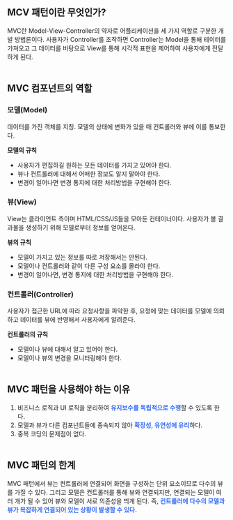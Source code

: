 ## MCV 패턴이란 무엇인가?

MVC란 Model-View-Controller의 약자로 어플리케이션을 세 가지 역할로 구분한 개발 방법론이다. 사용자가 Controller를 조작하면 Controller는 Model을 통해 테이터를 가져오고 그 데이터를 바탕으로 View를 통해 시각적 표현을 제어하여 사용자에게 전달하게 된다.
<br>
<br>

## MVC 컴포넌트의 역할

### 모델(Model)

데이터를 가진 객체를 지칭. 모델의 상태에 변화가 있을 때 컨트롤러와 뷰에 이를 통보한다.

**모델의 규칙**

-   사용자가 편집하길 원하는 모든 데이터를 가지고 있어야 한다.
-   뷰나 컨트롤러에 대해서 어떠한 정보도 알지 말아야 한다.
-   변경이 일어나면 변경 통지에 대한 처리방법을 구현해야 한다.

### 뷰(View)

View는 클라이언트 측이며 HTML/CSS/JS들을 모아둔 컨테이너이다. 사용자가 볼 결과물을 생성하기 위해 모델로부터 정보를 얻어온다.

**뷰의 규칙**

-   모델이 가지고 있는 정보를 따로 저장해서는 안된다.
-   모델이나 컨트롤러와 같이 다른 구성 요소를 몰라야 한다.
-   변경이 일어나면, 변경 통지에 대한 처리방법을 구현해야 한다.

### 컨트롤러(Controller)

사용자가 접근한 URL에 따라 요청사항을 파악한 후, 요청에 맞는 데이터를 모델에 의뢰하고 데이터를 뷰에 반영해서 사용자에게 알려준다.

**컨트롤러의 규칙**

-   모델이나 뷰에 대해서 알고 있어야 한다.
-   모델이나 뷰의 변경을 모니터링해야 한다.
    <br>
    <br>

## MVC 패턴을 사용해야 하는 이유

1. 비즈니스 로직과 UI 로직을 분리하여 <span style="color: #336AF6">**유지보수를 독립적으로 수행**</span>할 수 있도록 한다.
2. 모델과 뷰가 다른 컴포넌트들에 종속되지 않아 <span style="color: #336AF6">**확장성, 유연성에 유리**</span>하다.
3. 중복 코딩의 문제점이 없다.
   <br>
   <br>

## MVC 패턴의 한계

MVC 패턴에서 뷰는 컨트롤러에 연결되어 화면을 구성하는 단위 요소이므로 다수의 뷰를 가질 수 있다. 그리고 모델은 컨트롤러를 통해 뷰와 연결되지만, 연결되는 모델이 여러 개가 될 수 있어 뷰와 모델이 서로 의존성을 띄게 된다. 즉, <span style="color: #336AF6">**컨트롤러에 다수의 모델과 뷰가 복잡하게 연결되어 있는 상황이 발생할 수 있다.**</span>
